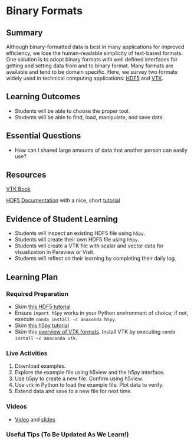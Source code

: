 <!--
This "lecture" or "lesson" template is adapted from the one provided here:
 http://www.buffalo.edu/ubcei/enhance/teaching/lesson-planning.html
Although the page produced from this is learner-facing, some of the
lesson plan structure
-->

# Binary Formats

## Summary

<!--
Short description of the lesson.
-->

Although binary-formatted data is best in many applications for
improved efficiency, we lose the human-readable
simplicity of text-based formats.  One solution is to adopt binary
formats with well defined interfaces for getting and setting data
from and to binary format.  Many formats are available and tend to be
domain specific.  Here, we survey two formats widely used in
technical computing applications: [HDF5]() and [VTK]().

<!--
********* STAGE 1 - DESIRED RESULTS ********************************************
-->

## Learning Outcomes

<!--
      What course goals or outcomes will this lesson address?
-->

 - Students will be able to choose the proper tool.
 - Students will be able to find, load, manipulate, and save
   data.


## Essential Questions

<!--
      What question(s) will your students be able to answer by the end of
      instruction?
-->

 - How can I shared large amounts of data that another person can easily
   use?

## Resources

<!--
      What resources can be made available to your student to support their
      active learning?
      What formats are best suited to complement your course material?
-->

[VTK Book](https://lorensen.github.io/VTKExamples/site/VTKBook/00Preface/)

[HDF5 Documentation](https://portal.hdfgroup.org/display/HDF5/HDF5) with a nice,
short [tutorial](https://portal.hdfgroup.org/display/HDF5/Introduction+to+HDF5)


<!--
********* STAGE 2 - ASSESSMENT EVIDENCE ****************************************
-->

##  Evidence of Student Learning

<!--
      How will you assess students’ prior knowledge?
      What criteria will be used to assess student performance?
      What evidence will be collected to demonstrate achievement?
      How will students reflect and self-assess their learning?
-->

  - Students will inspect an existing HDF5 file using `h5py`.
  - Students will create their own HDF5 file using `h5py`.
  - Students will create a VTK file with scalar and
    vector data for visualization in Paraview or Visit.
  - Students will reflect on their learning by completing their daily log.

<!--
********* STAGE 3 - LEARNING PLAN ****************************************
-->


## Learning Plan

<!--
List the steps in chronological order to create a timeline of what
will occur in your lesson.

Consider how each of the components below will be included in your
lesson if applicable:

   - Anticipatory Sets/Hooks
       * How will you introduce the material and capture their attention?
   - Teacher Modeling
       * What instructional content and techniques will be incorporated
         into this lesson?
   - Guided Practice
       * How will you scaffold information for your students?
       * How will collaborative learning be used?
   - Learning Activities
       * How will students actively engage with the material?
       * How will students work towards achievement of the learning outcomes?
   - Independent Practice
       * How will students show evidence of learning?
   - Reflection
       * What have you learned about your teaching and content covered in this unit?
       * What changes or adjustments could you make?
       * What were the strongest features of your unit?
       * What are your overall reflections in the course to this point?
   - Conclusion and Preview
       * What should students take away from this lesson?
       * What will happen next? Why?
-->

### Required Preparation

  - Skim [this HDF5 tutorial](https://portal.hdfgroup.org/display/HDF5/Introduction+to+HDF5)
  - Ensure `import h5py` works in your Python environment of choice; if not,
    execute `conda install -c anaconda h5py`.
  - Skim [this h5py tutorial](https://docs.h5py.org/en/stable/quick.html)
  - Skim this [overview of VTK formats](https://lorensen.github.io/VTKExamples/site/VTKFileFormats/).
    Install VTK by executing `conda install -c anaconda vtk`.


### Live Activities

  1. Download examples.
  2. Explore the example file using h5view and the h5py interface.
  3. Use h5py to create a new file.  Confirm using h5view.
  3. Use `vtk` in Python to load the example file.  Plot data to verify.
  4. Extend data and save to a new file for next time.

### Videos

- [Video](https://youtu.be/5jFc5DnY4wU)
  and [slides](https://github.com/robertsj/me701/blob/f2020/lectures/Binary_Formats.ipynb)


### Useful Tips (To Be Updated As We Learn!)


<!--  

NOTES  




-->
